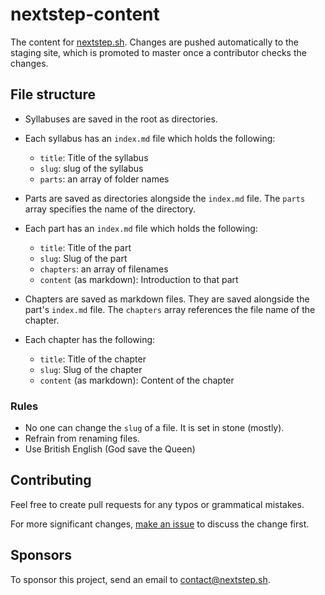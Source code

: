 nextstep-content
================

The content for [nextstep.sh][nextstep]. Changes are pushed automatically to
the staging site, which is promoted to master once a contributor checks the
changes.

[nextstep]: https://nextstep-prod.herokuapp.com


File structure
--------------

  * Syllabuses are saved in the root as directories.
  
  * Each syllabus has an `index.md` file which holds the following:

    * `title`: Title of the syllabus
    * `slug`: slug of the syllabus
    * `parts`: an array of folder names

  * Parts are saved as directories alongside the `index.md` file. The `parts`
  array specifies the name of the directory.

  * Each part has an `index.md` file which holds the following:
  
    * `title`: Title of the part
    * `slug`: Slug of the part
    * `chapters`: an array of filenames
    * `content` (as markdown): Introduction to that part

  * Chapters are saved as markdown files. They are saved alongside the part's
  `index.md` file. The `chapters` array references the file name of the chapter.

  * Each chapter has the following:
  
    * `title`: Title of the chapter
    * `slug`: Slug of the chapter
    * `content` (as markdown): Content of the chapter


### Rules

  * No one can change the `slug` of a file. It is set in stone (mostly).
  * Refrain from renaming files.
  * Use British English (God save the Queen)


Contributing
------------

Feel free to create pull requests for any typos or grammatical mistakes.

For more significant changes, [make an issue][issue] to discuss the change first.

[issue]: https://github.com/penguoir/nextstep-content/issues/new


Sponsors
--------

To sponsor this project, send an email to <contact@nextstep.sh>.


